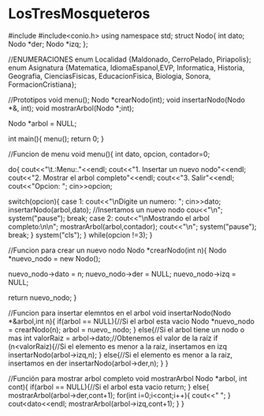# LosTresMosqueteros
#include<iostream>
#include<conio.h>
using namespace std;
struct Nodo{
int dato; 
Nodo *der;
Nodo *izq;
};

//ENUMERACIONES
enum Localidad {Maldonado, CerroPelado, Piriapolis};
enum Asignatura {Matematica, IdiomaEspanol,EVP, Informatica, Historia, Geografia, CienciasFisicas, EducacionFisica, Biologia, Sonora, FormacionCristiana};

//Prototipos
void menu();
Nodo *crearNodo(int);
void insertarNodo(Nodo *&, int);
void mostrarArbol(Nodo *;int);

Nodo *arbol = NULL;

int main(){
menu();
return 0;
}

//Funcion de menu
void menu(){
int dato, opcion, contador=0;

do{
cout<<"\t.:Menu:."<<endl;
cout<<"1. Insertar un nuevo nodo"<<endl;
cout<<"2. Mostrar el arbol completo"<<endl;
cout<<"3. Salir"<<endl;
cout<<"Opcion: ";
cin>>opcion;

switch(opcion){
case 1: cout<<"\nDigite un numero: ";
cin>>dato;
insertarNodo(arbol,dato); //Insertamos un nuevo nodo
cou<<"\n";
system("pause");
break;
case 2: cout<<"\nMostrando el arbol completo:\n\n";
mostrarArbol(arbol,contador);
cout<<"\n";
system("pause");
break;
}
system("cls");
}
while(opcion !=3);
}

//Funcion para crear un nuevo nodo
Nodo *crearNodo(int n){
Nodo *nuevo_nodo = new Nodo();

nuevo_nodo->dato = n;
nuevo_nodo->der = NULL;
nuevo_nodo->izq = NULL;

return nuevo_nodo;
}

//Funcion para insertar elemntos en el arbol
void insertarNodo(Nodo *&arbol,int n){
if(arbol == NULL){//Si el arbol esta vacio
Nodo *nuevo_nodo = crearNodo(n);
arbol = nuevo_ nodo;
}
else{//Si el arbol tiene un nodo o mas
int valorRaiz = arbol->dato;//Obtenemos el valor de la raíz
if (n<valorRaiz){//Si el elemento es menor a la raiz, insertamos en izq
insertarNodo(arbol->izq,n);
}
else{//Si el elemento es menor a la raiz, insertamos en der
insertarNodo(arbol->der,n);
}
}

//Función para mostrar arbol completo
void mostrarArbol Nodo *arbol, int cont){
if(arbol == NULL){//Si el arbol esta vacio
return;
}
else{
mostrarArbol(arbol->der,cont+1);
for(int i=0;i<cont;i++){
cout<<"   ";
}
cout<<arbol->dato<<endl;
mostrarArbol(arbol->izq,cont+1);
}
}
